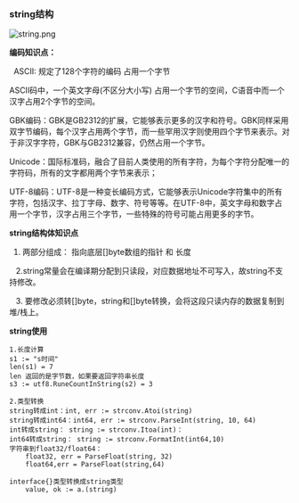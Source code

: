 ### string结构





![string.png](C:\Users\zebin\Desktop\string.png)



**编码知识点：**

  ASCII: 规定了128个字符的编码 占用一个字节

  ASCII码中，一个英文字母(不区分大小写) 占用一个字节的空间，C语音中而一个汉字占用2个字节的空间。

GBK编码：GBK是GB2312的扩展，它能够表示更多的汉字和符号。GBK同样采用双字节编码，每个汉字占用两个字节，而一些罕用汉字则使用四个字节来表示。对于非汉字字符，GBK与GB2312兼容，仍然占用一个字节。

Unicode：国际标准码，融合了目前人类使用的所有字符，为每个字符分配唯一的字符码，所有的文字都用两个字节来表示；

UTF-8编码：UTF-8是一种变长编码方式，它能够表示Unicode字符集中的所有字符，包括汉字、拉丁字母、数字、符号等等。在UTF-8中，英文字母和数字占用一个字节，汉字占用三个字节，一些特殊的符号可能占用更多的字节。



**string结构体知识点**

1. 两部分组成： 指向底层[]byte数组的指针 和 长度

   2.string常量会在编译期分配到只读段，对应数据地址不可写入，故string不支持修改。

   3. 要修改必须转[]byte，string和[]byte转换，会将这段只读内存的数据复制到堆/栈上。



**string使用**

```
1.长度计算
s1 := "s时间"
len(s1) = 7
len 返回的是字节数，如果要返回字符串长度
s3 := utf8.RuneCountInString(s2) = 3

2.类型转换
string转成int：int, err := strconv.Atoi(string)
string转成int64：int64, err := strconv.ParseInt(string, 10, 64)
int转成string： string := strconv.Itoa(int)：
int64转成string： string := strconv.FormatInt(int64,10)
字符串到float32/float64： 
    float32, err = ParseFloat(string, 32)     
    float64,err = ParseFloat(string,64)

interface{}类型转换成string类型
    value, ok := a.(string)
```
